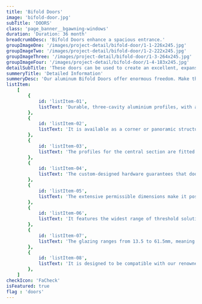 ```yaml
---
title: 'Bifold Doors'
image: 'bifold-door.jpg'
subTitle: 'DOORS'
class: 'page_banner__bgawning-windows'
duration: 'Duration: 36 month'
breadcrumbDesc: 'Bifold Doors enhance a spacious entrance.'
groupImageOne: '/images/project-detail/bifold-door/1-1-226x245.jpg'
groupImageTwo: '/images/project-detail/bifold-door/1-2-222x245.jpg'
groupImageThree: '/images/project-detail/bifold-door/1-3-264x245.jpg'
groupImageFour: '/images/project-detail/bifold-door/1-4-183x245.jpg'
detailSubTitle: 'These doors can be used to create an excellent, expansive way out onto a patio or to link a restaurant or café'
summeryTitle: 'Detailed Information'
summeryDesc: 'Our aluminum Bifold Doors offer enormous freedom. Make the most of good weather and virtually eliminate the barrier between your home’s interior and your yard or pool. These doors can be used to create an excellent, expansive way out onto a patio or to link a restaurant or café with the outdoor spaces it uses seasonally. At the same time, it not only features high technical parameters, but also makes it possible to create large-scale structures. The bifold doors can open outwards or inwards and the panels can be configured as desired. This state-of-the-art product is designed to meet the exhaustive demands of users, architects and developers alike.Choose Your Colour Your entryway should always be a focal point, so we give a variety of bold or neutral colours for you to choose from. From yellows and rusty orange, to woodsy browns, and even bright blues, there is certain to be a colour that will enhance the look of your home. Improve Your Home Efficiency These triple paned options will give you enhanced comfort and energy savings over out of date patio styles. They feature an innovative INEX spacer which reduces heat or cold transfer between the indoors and outdoors, and the low E glass coating technology takes advantage of the warmth of the sun during cold days to help heat the home.'
listItem:
    [
        {
            id: 'listItem-01',
            listText: 'Durable, three-cavity aluminium profiles, with a structural depth of 86mm for the frame and 77mm for the panels.',
        },
        {
            id: 'listItem-02',
            listText: 'It is available as a corner or panoramic structure and can be assembled with up to eight panels.',
        },
        {
            id: 'listItem-03',
            listText: 'The profiles for the central section are fitted with thermal breaks with a width of 24mm for the frames and 34mm for the panels, contributing to the structure’s high thermal performance.',
        },
        {
            id: 'listItem-04',
            listText: 'The custom-designed hardware guarantees that door panels weighing up to 120kg can be operated with ease.',
        },
        {
            id: 'listItem-05',
            listText: 'The extensive permissible dimensions make it possible to build doors with a maximum panel height of 3000mm and a width ranging from 700 to 1200mm.',
        },
        {
            id: 'listItem-06',
            listText: 'It features the widest range of threshold solutions, including one which provides a weatherstrip and another which offers a low threshold for even more user comfort.',
        },
        {
            id: 'listItem-07',
            listText: 'The glazing ranges from 13.5 to 61.5mm, meaning that both double- and triple-glazing units can be used, as can units with increased acoustic insulation and units with a burglary-resistance rating.',
        },
        {
            id: 'listItem-08',
            listText: 'It is designed to be compatible with our renowned and highly esteemed aluminum windows, and even doors. Our aluminum offerings share some profiles, joints, gaskets and accessories.',
        },
    ]
checkIcon: 'FaCheck'
isFeatured: true
flag : 'doors'
---
```

